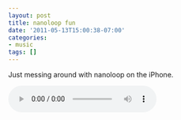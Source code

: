 ```yaml
---
layout: post
title: nanoloop fun
date: '2011-05-13T15:00:38-07:00'
categories:
- music
tags: []
---
```


Just messing around with nanoloop on the iPhone.<!--more-->

<audio controls>
  <source src="/assets/music/nanoloop_fun.mp3">
</audio>
